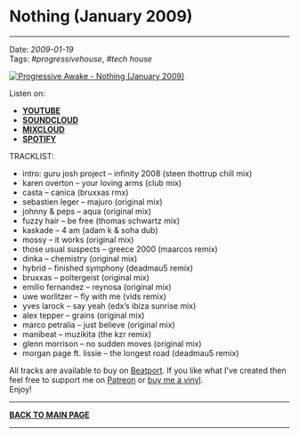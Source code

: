 # Nothing (January 2009)  

----

Date: *2009-01-19*  
Tags: *#progressivehouse*, *#tech house*  

[![Progressive Awake - Nothing (January 2009)](https://thumbnailer.mixcloud.com/unsafe/390x390/extaudio/7/5/5/e/5dd9-52ac-461d-b454-a8df39fcaf2b)](https://www.mixcloud.com/progressiveawake2008/nothing-january-2009/)

Listen on: 

* [**YOUTUBE**](FIXME)
* [**SOUNDCLOUD**](https://soundcloud.com/progawake200812/nothing-january-2009)
* [**MIXCLOUD**](https://www.mixcloud.com/progressiveawake2008/nothing-january-2009/)
* [**SPOTIFY**](FIXME)

TRACKLIST:  

* intro: guru josh project – infinity 2008 (steen thottrup chill mix)
* karen overton – your loving arms (club mix)
* casta – canica (bruxxas rmx)
* sebastien leger – majuro (original mix)
* johnny & peps – aqua (original mix)
* fuzzy hair – be free (thomas schwartz mix)
* kaskade – 4 am (adam k & soha dub)
* mossy – it works (original mix)
* those usual suspects – greece 2000 (maarcos remix)
* dinka – chemistry (original mix)
* hybrid – finished symphony (deadmau5 remix)
* bruxxas – poltergeist (original mix)
* emilio fernandez – reynosa (original mix)
* uwe worlitzer – fly with me (vids remix)
* yves larock – say yeah (edx’s ibiza sunrise mix)
* alex tepper – grains (original mix)
* marco petralia – just believe (original mix)
* manibeat – muzikita (the kzr remix)
* glenn morrison – no sudden moves (original mix)
* morgan page ft. lissie – the longest road (deadmau5 remix)

All tracks are available to buy on <a href="http://beatport.com" target="_blank">Beatport</a>. If you like what I've created then feel free to support me on [Patreon](https://www.patreon.com/shivioua) or [buy me a vinyl](https://www.buymeacoffee.com/shivioua).  
Enjoy!  

----

[**BACK TO MAIN PAGE**](./README.md)

---- 
